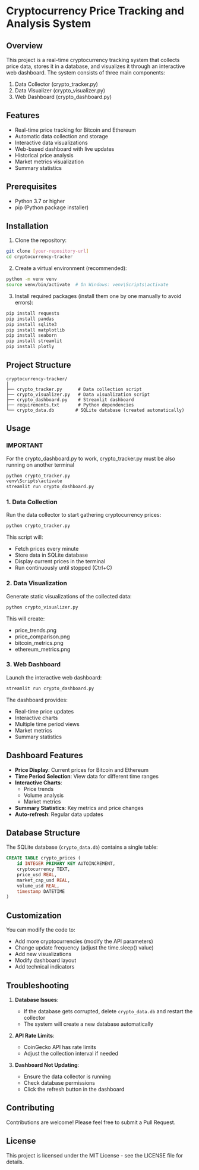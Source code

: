 # Cryptocurrency Price Tracking and Analysis System

## Overview
This project is a real-time cryptocurrency tracking system that collects price data, stores it in a database, and visualizes it through an interactive web dashboard. The system consists of three main components:
1. Data Collector (crypto_tracker.py)
2. Data Visualizer (crypto_visualizer.py)
3. Web Dashboard (crypto_dashboard.py)

## Features
- Real-time price tracking for Bitcoin and Ethereum
- Automatic data collection and storage
- Interactive data visualizations
- Web-based dashboard with live updates
- Historical price analysis
- Market metrics visualization
- Summary statistics

## Prerequisites
- Python 3.7 or higher
- pip (Python package installer)

## Installation

1. Clone the repository:
```bash
git clone [your-repository-url]
cd cryptocurrency-tracker
```

2. Create a virtual environment (recommended):
```bash
python -m venv venv
source venv/bin/activate  # On Windows: venv\Scripts\activate
```

3. Install required packages (install them one by one manually to avoid errors):
```bash
pip install requests 
pip install pandas 
pip install sqlite3 
pip install matplotlib 
pip install seaborn 
pip install streamlit 
pip install plotly
```

## Project Structure
```
cryptocurrency-tracker/
│
├── crypto_tracker.py      # Data collection script
├── crypto_visualizer.py   # Data visualization script
├── crypto_dashboard.py    # Streamlit dashboard
├── requirements.txt       # Python dependencies
└── crypto_data.db        # SQLite database (created automatically)
```

## Usage

### IMPORTANT
For the crypto_dashboard.py to work, crypto_tracker.py must be also running on another terminal
```bash
python crypto_tracker.py
venv\Scripts\activate
streamlit run crypto_dashboard.py
```

### 1. Data Collection
Run the data collector to start gathering cryptocurrency prices:
```bash
python crypto_tracker.py
```
This script will:
- Fetch prices every minute
- Store data in SQLite database
- Display current prices in the terminal
- Run continuously until stopped (Ctrl+C)

### 2. Data Visualization
Generate static visualizations of the collected data:
```bash
python crypto_visualizer.py
```
This will create:
- price_trends.png
- price_comparison.png
- bitcoin_metrics.png
- ethereum_metrics.png

### 3. Web Dashboard
Launch the interactive web dashboard:
```bash
streamlit run crypto_dashboard.py
```
The dashboard provides:
- Real-time price updates
- Interactive charts
- Multiple time period views
- Market metrics
- Summary statistics

## Dashboard Features
- **Price Display**: Current prices for Bitcoin and Ethereum
- **Time Period Selection**: View data for different time ranges
- **Interactive Charts**: 
  - Price trends
  - Volume analysis
  - Market metrics
- **Summary Statistics**: Key metrics and price changes
- **Auto-refresh**: Regular data updates

## Database Structure
The SQLite database (`crypto_data.db`) contains a single table:
```sql
CREATE TABLE crypto_prices (
    id INTEGER PRIMARY KEY AUTOINCREMENT,
    cryptocurrency TEXT,
    price_usd REAL,
    market_cap_usd REAL,
    volume_usd REAL,
    timestamp DATETIME
)
```

## Customization
You can modify the code to:
- Add more cryptocurrencies (modify the API parameters)
- Change update frequency (adjust the time.sleep() value)
- Add new visualizations
- Modify dashboard layout
- Add technical indicators

## Troubleshooting
1. **Database Issues**: 
   - If the database gets corrupted, delete `crypto_data.db` and restart the collector
   - The system will create a new database automatically

2. **API Rate Limits**: 
   - CoinGecko API has rate limits
   - Adjust the collection interval if needed

3. **Dashboard Not Updating**: 
   - Ensure the data collector is running
   - Check database permissions
   - Click the refresh button in the dashboard

## Contributing
Contributions are welcome! Please feel free to submit a Pull Request.

## License
This project is licensed under the MIT License - see the LICENSE file for details.